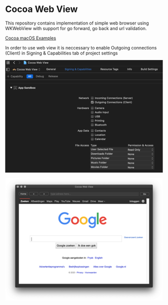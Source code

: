 # Cocoa Web View

This repository contains implementation of simple web browser using WKWebView with support for go forward, go back and url validation.

[Cocoa macOS Examples](https://github.com/NikolaGrujic91/Cocoa-macOS-Examples)

In order to use web view it is neccessary to enable Outgoing connections (Client) in Signing & Capabilities tab of project settings

![image missing](App2.png "Application UI")

![image missing](App.png "Application UI")